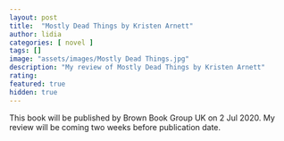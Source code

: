 ```yaml
---
layout: post
title:  "Mostly Dead Things by Kristen Arnett"
author: lidia
categories: [ novel ]
tags: []
image: "assets/images/Mostly Dead Things.jpg"
description: "My review of Mostly Dead Things by Kristen Arnett"
rating: 
featured: true
hidden: true
---
```


This book will be published by Brown Book Group UK on 2 Jul 2020.
My review will be coming two weeks before publication date.